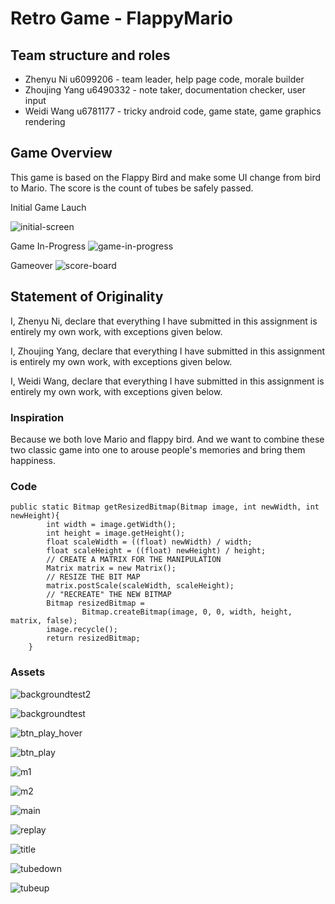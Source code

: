 # Retro Game - FlappyMario

## Team structure and roles 
+ Zhenyu Ni u6099206 - team leader, help page code, morale builder
+ Zhoujing Yang u6490332 - note taker, documentation checker, user input
+ Weidi Wang u6781177 - tricky android code, game state, game graphics rendering

## Game Overview 

This game is based on the Flappy Bird and make some UI change from bird to Mario. The score is the count of tubes be safely passed.

Initial Game Lauch </n>

![initial-screen](https://gitlab.cecs.anu.edu.au/u6490332/RetroGame2018s2/uploads/3ca435219185428f9e3d63e25e0df578/Screen_Shot_2018-10-19_at_11.48.21.png)

Game In-Progress </n>
![game-in-progress](https://gitlab.cecs.anu.edu.au/u6490332/RetroGame2018s2/uploads/390400457568670cd1b95587d94e9a2c/Screen_Shot_2018-10-19_at_11.58.50.png)

Gameover</n>
![score-board](https://gitlab.cecs.anu.edu.au/u6490332/RetroGame2018s2/uploads/ee5f290e3a038a8aa4f83e36bfb4e1d9/Screen_Shot_2018-10-19_at_12.05.11.png)


## Statement of Originality

I, Zhenyu Ni, declare that everything I have submitted in this assignment is entirely my own work, with exceptions given below.

I, Zhoujing Yang, declare that everything I have submitted in this assignment is entirely my own work, with exceptions given below.

I, Weidi Wang, declare that everything I have submitted in this assignment is entirely my own work, with exceptions given below.

### Inspiration

Because we both love Mario and flappy bird. And we want to combine these two classic game into one to arouse people's memories and bring them happiness. 

### Code

```
public static Bitmap getResizedBitmap(Bitmap image, int newWidth, int newHeight){
        int width = image.getWidth();
        int height = image.getHeight();
        float scaleWidth = ((float) newWidth) / width;
        float scaleHeight = ((float) newHeight) / height;
        // CREATE A MATRIX FOR THE MANIPULATION
        Matrix matrix = new Matrix();
        // RESIZE THE BIT MAP
        matrix.postScale(scaleWidth, scaleHeight);
        // "RECREATE" THE NEW BITMAP
        Bitmap resizedBitmap =
                Bitmap.createBitmap(image, 0, 0, width, height, matrix, false);
        image.recycle();
        return resizedBitmap;
    }
```


### Assets 

![backgroundtest2](https://drive.google.com/uc?id=1GMsI9_D9EXJl1Bx7_h_Uj2WT7KD4qpnb)

![backgroundtest](https://drive.google.com/uc?id=1DnHlgsMUAr4F4CU1UmpJT4NhIO1bfP5E)

![btn_play_hover](https://drive.google.com/uc?id=1qRddjLA6XEjtOmR5r5BkrZbvViKuyTqW)

![btn_play](https://drive.google.com/uc?id=1QAQ20rF4AKXPdsMapofsCdApWWTB2NSp)

![m1](https://drive.google.com/uc?id=1ZITpr5YWMerlzM59iGE6g9-senRdSK1_)

![m2](https://drive.google.com/uc?id=1HGKSLP1mFON0YpWw3aU5FeEOEwuLLKYj)

![main](https://drive.google.com/uc?id=1aGTh5wKCENTPMGMt_M65xhNCbddVrB1h)

![replay](https://drive.google.com/uc?id=1OuNd4dhDYH9n7p4glQVzR7qMW8MznE4A)

![title](https://drive.google.com/uc?id=1Mc7ERToEbr8rvpevtFYEv16LNifPlry7)

![tubedown](https://drive.google.com/uc?id=1UViin-P87Fr8PpMIk8zOl0JKq7I9KbBx)

![tubeup](https://drive.google.com/uc?id=1Xja9eGOcT6j1GqYeuwrU0RUzavP8p5lR)

